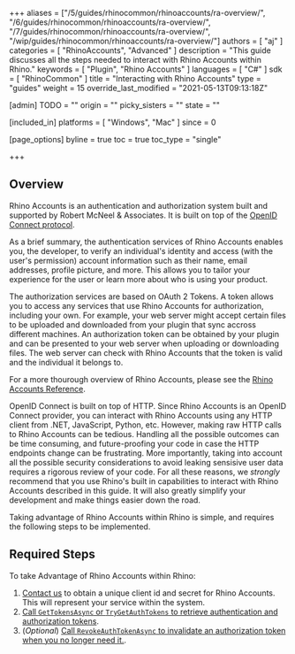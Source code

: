 +++
aliases = ["/5/guides/rhinocommon/rhinoaccounts/ra-overview/", "/6/guides/rhinocommon/rhinoaccounts/ra-overview/", "/7/guides/rhinocommon/rhinoaccounts/ra-overview/", "/wip/guides/rhinocommon/rhinoaccounts/ra-overview/"]
authors = [ "aj" ]
categories = [ "RhinoAccounts", "Advanced" ]
description = "This guide discusses all the steps needed to interact with Rhino Accounts within Rhino."
keywords = [ "Plugin", "Rhino Accounts" ]
languages = [ "C#" ]
sdk = [ "RhinoCommon" ]
title = "Interacting with Rhino Accounts"
type = "guides"
weight = 15
override_last_modified = "2021-05-13T09:13:18Z"

[admin]
TODO = ""
origin = ""
picky_sisters = ""
state = ""

[included_in]
platforms = [ "Windows", "Mac" ]
since = 0

[page_options]
byline = true
toc = true
toc_type = "single"

+++


## Overview

Rhino Accounts is an authentication and authorization system built and supported by Robert McNeel & Associates. It is built on top of the [OpenID Connect protocol](https://openid.net/connect/). 

As a brief summary, the authentication services of Rhino Accounts enables you, the developer, to verify an individual's identity and access (with the user's permission) account information such as their name, email addresses, profile picture, and more. This allows you to tailor your experience for the user or learn more about who is using your product.

The authorization services are based on OAuth 2 Tokens. A token allows you to access any services that use Rhino Accounts for authorization, including your own. For example, your web server might accept certain files to be uploaded and downloaded from your plugin that sync accross different machines. An authorization token can be obtained by your plugin and can be presented to your web server when uploading or downloading files. The web server can check with Rhino Accounts that the token is valid and the individual it belongs to.

For a more thourough overview of Rhino Accounts, please see the [Rhino Accounts Reference](https://docs.google.com/document/d/1-U0FYt6iQAM3UA6Rio4z0sDVXBSdc0kQk5e4zumnKig).

OpenID Connect is built on top of HTTP. Since Rhino Accounts is an OpenID Connect provider, you can interact with Rhino Accounts using any HTTP client from .NET, JavaScript, Python, etc. However, making raw HTTP calls to Rhino Accounts can be tedious. Handling all the possible outcomes can be time consuming, and future-proofing your code in case the HTTP endpoints change can be frustrating. More importantly, taking into account all the possible security considerations to avoid leaking sensisive user data requires a rigorous review of your code. For all these reasons, we _strongly_ recommend that you use Rhino's built in capabilities to interact with Rhino Accounts described in this guide. It will also greatly simplify your development and make things easier down the road.

Taking advantage of Rhino Accounts within Rhino is simple, and requires the following steps to be implemented.

## Required Steps

To take Advantage of Rhino Accounts within Rhino:
 1. [Contact us](mailto:will@mcneel.com) to obtain a unique client id and secret for Rhino Accounts. This will represent your service within the system.
 2. [Call `GetTokensAsync` or `TryGetAuthTokens` to retrieve authentication and authorization tokens](/guides/rhinocommon/rhinoaccounts/ra-example).
 3. (*Optional*) [Call `RevokeAuthTokenAsync` to invalidate an authorization token when you no longer need it.](/guides/rhinocommon/rhinoaccounts/ra-revoke).

